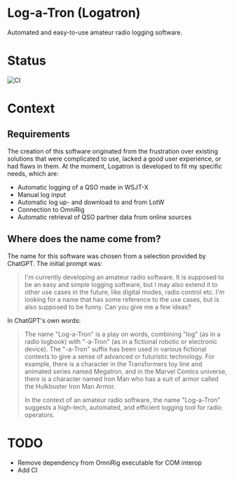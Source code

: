 # Log-a-Tron (Logatron)
Automated and easy-to-use amateur radio logging software.

# Status
![CI](https://github.com/Norman0406/Log-a-Tron/actions/workflows/ci.yml/badge.svg)

# Context

## Requirements
The creation of this software originated from the frustration over existing solutions that were complicated to use, lacked a good user experience, or had flaws in them. At the moment, Logatron is developed to fit my specific needs, which are:
- Automatic logging of a QSO made in WSJT-X
- Manual log input
- Automatic log up- and download to and from LotW
- Connection to OmniRig
- Automatic retrieval of QSO partner data from online sources

## Where does the name come from?
The name for this software was chosen from a selection provided by ChatGPT. The initial prompt was:
> I'm currently developing an amateur radio software. It is supposed to be an easy and simple logging software, but I may also extend it to other use cases in the future, like digital modes, radio control etc. I'm looking for a name that has some reference to the use cases, but is also supposed to be funny. Can you give me a few ideas?

In ChatGPT's own words:
> The name "Log-a-Tron" is a play on words, combining "log" (as in a radio logbook) with "-a-Tron" (as in a fictional robotic or electronic device). The "-a-Tron" suffix has been used in various fictional contexts to give a sense of advanced or futuristic technology. For example, there is a character in the Transformers toy line and animated series named Megatron, and in the Marvel Comics universe, there is a character named Iron Man who has a suit of armor called the Hulkbuster Iron Man Armor.
>
> In the context of an amateur radio software, the name "Log-a-Tron" suggests a high-tech, automated, and efficient logging tool for radio operators.

# TODO
- Remove dependency from OmniRig executable for COM interop
- Add CI
